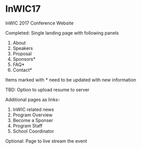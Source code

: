 # InWIC17
InWIC 2017 Conference Website

Completed:
Single landing page with following panels 
  1. About
  2. Speakers
  3. Proposal
  4. Sponsors* 
  5. FAQ*
  7. Contact*

Items marked with * need to be updated with new information

TBD:
Option to upload resume to server

Additional pages as links-
  1. InWIC related news
  2. Program Overview
  3. Become a Sponser
  4. Program Staff
  5. School Coordinator
  
Optional:
Page to live stream the event
  
